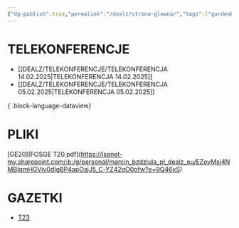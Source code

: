 ```yaml
---
{"dg-publish":true,"permalink":"/dealz/strona-glowna/","tags":["gardenEntry"],"noteIcon":"","created":"2025-02-27T14:48:06.152+01:00","updated":"2025-02-28T10:35:48.882+01:00"}
---
```



# TELEKONFERENCJE
- [[DEALZ/TELEKONFERENCJE/TELEKONFERENCJA 14.02.2025\|TELEKONFERENCJA 14.02.2025]]
- [[DEALZ/TELEKONFERENCJE/TELEKONFERENCJA 05.02.2025\|TELEKONFERENCJA 05.02.2025]]

{ .block-language-dataview}

# PLIKI
[GE20](FOSGE T20.pdf](https://isenet-my.sharepoint.com/:b:/g/personal/marcin_bzdziula_pl_dealz_eu/EZoyMsj4NMBIqmHGVjv0dIgBP4apOsjJ5_C-YZ42qO0ofw?e=9Q46xS)
# GAZETKI
- [T23](https://publuu.com/flip-book/464970/1772026/page/1) 